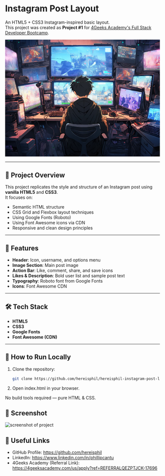 # Instagram Post Layout

An HTML5 + CSS3 Instagram-inspired basic layout.  
This project was created as **Project #1** for [4Geeks Academy's Full Stack Developer Bootcamp](https://4geeksacademy.com/us/apply?ref=REFERRALQEZPTJCK-17696).

![Screenshot of Instagram Post Layout](./anime-hacker.jpg)

---

## 📜 Project Overview

This project replicates the style and structure of an Instagram post using **vanilla HTML5** and **CSS3**.  
It focuses on:

- Semantic HTML structure
- CSS Grid and Flexbox layout techniques
- Using Google Fonts (Roboto)
- Using Font Awesome icons via CDN
- Responsive and clean design principles

---

## 🚀 Features

- **Header**: Icon, username, and options menu
- **Image Section**: Main post image
- **Action Bar**: Like, comment, share, and save icons
- **Likes & Description**: Bold user list and sample post text
- **Typography**: Roboto font from Google Fonts
- **Icons**: Font Awesome CDN

---

## 🛠️ Tech Stack

- **HTML5**
- **CSS3**
- **Google Fonts**
- **Font Awesome (CDN)**

---

## 📂 How to Run Locally

1. Clone the repository:

   ```bash
   git clone https://github.com/hereisphil/hereisphil-instagram-post-layout.git
   ```

2. Open index.html in your browser.

No build tools required — pure HTML & CSS.

## 📸 Screenshot

![screenshot of project](https://i.ibb.co/KcZfyFHy/Screenshot-2025-08-12-at-14-01-30.png)

## 📎 Useful Links

- GitHub Profile: https://github.com/hereisphil
- LinkedIn: https://www.linkedin.com/in/phillipcantu
- 4Geeks Academy (Referral Link): https://4geeksacademy.com/us/apply?ref=REFERRALQEZPTJCK-17696
